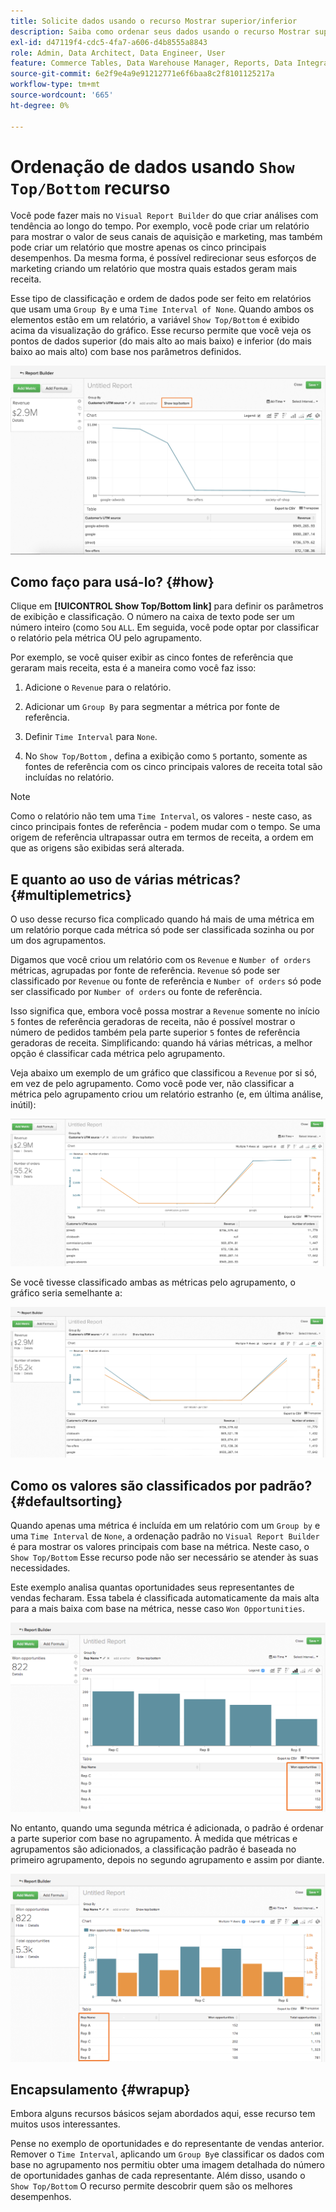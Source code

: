 ```yaml
---
title: Solicite dados usando o recurso Mostrar superior/inferior
description: Saiba como ordenar seus dados usando o recurso Mostrar superior/inferior.
exl-id: d47119f4-cdc5-4fa7-a606-d4b8555a8843
role: Admin, Data Architect, Data Engineer, User
feature: Commerce Tables, Data Warehouse Manager, Reports, Data Integration
source-git-commit: 6e2f9e4a9e91212771e6f6baa8c2f8101125217a
workflow-type: tm+mt
source-wordcount: '665'
ht-degree: 0%

---
```


# Ordenação de dados usando `Show Top/Bottom` recurso

Você pode fazer mais no `Visual Report Builder` do que criar análises com tendência ao longo do tempo. Por exemplo, você pode criar um relatório para mostrar o valor de seus canais de aquisição e marketing, mas também pode criar um relatório que mostre apenas os cinco principais desempenhos. Da mesma forma, é possível redirecionar seus esforços de marketing criando um relatório que mostra quais estados geram mais receita.

Esse tipo de classificação e ordem de dados pode ser feito em relatórios que usam uma `Group By` e uma `Time Interval of None`. Quando ambos os elementos estão em um relatório, a variável `Show Top/Bottom` é exibido acima da visualização do gráfico. Esse recurso permite que você veja os pontos de dados superior (do mais alto ao mais baixo) e inferior (do mais baixo ao mais alto) com base nos parâmetros definidos.

![Mostrar recurso Superior/Inferior no Report Builder visual.](../../assets/Show_Top_Bottom.png)

## Como faço para usá-lo? {#how}

Clique em **[!UICONTROL Show Top/Bottom link]** para definir os parâmetros de exibição e classificação. O número na caixa de texto pode ser um número inteiro (como `5`ou `ALL`. Em seguida, você pode optar por classificar o relatório pela métrica OU pelo agrupamento.

Por exemplo, se você quiser exibir as cinco fontes de referência que geraram mais receita, esta é a maneira como você faz isso:

1. Adicione o `Revenue` para o relatório.

1. Adicionar um `Group By` para segmentar a métrica por fonte de referência.

1. Definir `Time Interval` para `None`.

1. No `Show Top/Bottom` , defina a exibição como `5` portanto, somente as fontes de referência com os cinco principais valores de receita total são incluídas no relatório.

>[!NOTE]
>
>Como o relatório não tem uma `Time Interval`, os valores - neste caso, as cinco principais fontes de referência - podem mudar com o tempo. Se uma origem de referência ultrapassar outra em termos de receita, a ordem em que as origens são exibidas será alterada.

## E quanto ao uso de várias métricas? {#multiplemetrics}

O uso desse recurso fica complicado quando há mais de uma métrica em um relatório porque cada métrica só pode ser classificada sozinha ou por um dos agrupamentos.

Digamos que você criou um relatório com os `Revenue` e `Number of orders` métricas, agrupadas por fonte de referência. `Revenue` só pode ser classificado por `Revenue` ou fonte de referência e `Number of orders` só pode ser classificado por `Number of orders` ou fonte de referência.

Isso significa que, embora você possa mostrar a `Revenue` somente no início `5` fontes de referência geradoras de receita, não é possível mostrar o número de pedidos também pela parte superior `5` fontes de referência geradoras de receita. Simplificando: quando há várias métricas, a melhor opção é classificar cada métrica pelo agrupamento.

Veja abaixo um exemplo de um gráfico que classificou a `Revenue` por si só, em vez de pelo agrupamento. Como você pode ver, não classificar a métrica pelo agrupamento criou um relatório estranho (e, em última análise, inútil):

![Resultados de relatório estranhos e inúteis.](../../assets/strange-report-results.png)

Se você tivesse classificado ambas as métricas pelo agrupamento, o gráfico seria semelhante a:

![Classificar ambas as métricas pelo agrupamento.](../../assets/sort-metrics-by-grouping.png)

## Como os valores são classificados por padrão? {#defaultsorting}

Quando apenas uma métrica é incluída em um relatório com um `Group by` e uma `Time Interval` de `None`, a ordenação padrão no `Visual Report Builder` é para mostrar os valores principais com base na métrica. Neste caso, o `Show Top/Bottom` Esse recurso pode não ser necessário se atender às suas necessidades.

Este exemplo analisa quantas oportunidades seus representantes de vendas fecharam. Essa tabela é classificada automaticamente da mais alta para a mais baixa com base na métrica, nesse caso `Won Opportunities`.

![Ordenação pela métrica.](../../assets/Ordered_by_metric.png)

No entanto, quando uma segunda métrica é adicionada, o padrão é ordenar a parte superior com base no agrupamento. À medida que métricas e agrupamentos são adicionados, a classificação padrão é baseada no primeiro agrupamento, depois no segundo agrupamento e assim por diante.

![Ordenação pelo agrupamento.](../../assets/Ordered_by_grouping.png)

## Encapsulamento {#wrapup}

Embora alguns recursos básicos sejam abordados aqui, esse recurso tem muitos usos interessantes.

Pense no exemplo de oportunidades e do representante de vendas anterior. Remover o `Time Interval`, aplicando um `Group By`e classificar os dados com base no agrupamento nos permitiu obter uma imagem detalhada do número de oportunidades ganhas de cada representante. Além disso, usando o `Show Top/Bottom` O recurso permite descobrir quem são os melhores desempenhos.

